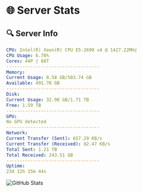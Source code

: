 # 🌐 Server Stats
## 🔍 Server Info
```yaml
CPU: Intel(R) Xeon(R) CPU E5-2699 v4 @ 1427.22MHz
CPU Usage: 6.70%
Cores: 44P | 88T
-----------------------------------
Memory:
Current Usage: 8.58 GB/503.74 GB
Available: 491.70 GB
-----------------------------------
Disk:
Current Usage: 32.98 GB/1.71 TB
Free: 1.59 TB
-----------------------------------
GPU:
No GPU detected
-----------------------------------
Network:
Current Transfer (Sent): 657.29 KB/s
Current Transfer (Received): 82.47 KB/s
Total Sent: 1.21 TB
Total Received: 243.51 GB
-----------------------------------
Uptime:
23d 12h 15m 44s
```
![GitHub Stats](https://img.shields.io/badge/Updated-2025-05-13_05:24:32-blue)